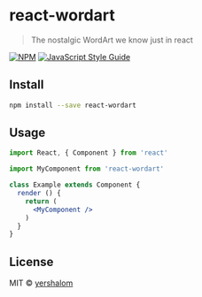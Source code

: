 # react-wordart

> The nostalgic WordArt we know just in react

[![NPM](https://img.shields.io/npm/v/react-wordart.svg)](https://www.npmjs.com/package/react-wordart) [![JavaScript Style Guide](https://img.shields.io/badge/code_style-standard-brightgreen.svg)](https://standardjs.com)

## Install

```bash
npm install --save react-wordart
```

## Usage

```jsx
import React, { Component } from 'react'

import MyComponent from 'react-wordart'

class Example extends Component {
  render () {
    return (
      <MyComponent />
    )
  }
}
```

## License

MIT © [yershalom](https://github.com/yershalom)
